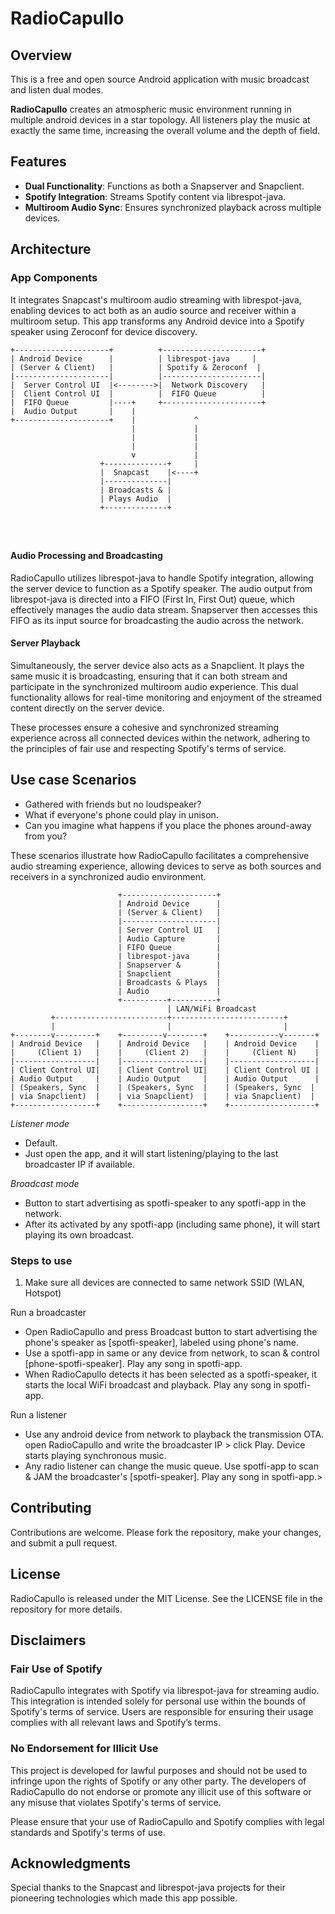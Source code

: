 # RadioCapullo

## Overview
This is a free and open source Android application with music broadcast and listen dual modes.

**RadioCapullo** creates an atmospheric music environment running in multiple android devices in a star topology. 
All listeners play the music at exactly the same time, increasing the overall volume and the depth of field.


## Features
- **Dual Functionality**: Functions as both a Snapserver and Snapclient.
- **Spotify Integration**: Streams Spotify content via librespot-java.
- **Multiroom Audio Sync**: Ensures synchronized playback across multiple devices.

## Architecture
### App Components
It integrates Snapcast's multiroom audio streaming with librespot-java, enabling devices to act both as an audio source and receiver within a multiroom setup. This app transforms any Android device into a Spotify speaker using Zeroconf for device discovery.

```
+---------------------+          +----------------------+
| Android Device      |          | librespot-java     |
| (Server & Client)   |          | Spotify & Zeroconf  |
|---------------------|          |----------------------|
|  Server Control UI  |<-------->|  Network Discovery   |
|  Client Control UI  |          |  FIFO Queue          |
|  FIFO Queue         |----+     +----------------------+
|  Audio Output       |    |
+---------------------+    |             ^
                           |             |
                           |             |
                           |             |
                           v             |
                    +--------------+     |
                    |  Snapcast    |<----+
                    |--------------|
                    | Broadcasts & | 
                    | Plays Audio  |
                    +--------------+
       
       


```
#### Audio Processing and Broadcasting
RadioCapullo utilizes librespot-java to handle Spotify integration, allowing the server device to function as a Spotify speaker. The audio output from librespot-java is directed into a FIFO (First In, First Out) queue, which effectively manages the audio data stream. Snapserver then accesses this FIFO as its input source for broadcasting the audio across the network.

#### Server Playback
Simultaneously, the server device also acts as a Snapclient. It plays the same music it is broadcasting, ensuring that it can both stream and participate in the synchronized multiroom audio experience. This dual functionality allows for real-time monitoring and enjoyment of the streamed content directly on the server device.

These processes ensure a cohesive and synchronized streaming experience across all connected devices within the network, adhering to the principles of fair use and respecting Spotify's terms of service.

## Use case Scenarios

- Gathered with friends but no loudspeaker?
- What if everyone's phone could play in unison. 
- Can you imagine what happens if you place the phones around-away from you?

These scenarios illustrate how RadioCapullo facilitates a comprehensive audio streaming experience, allowing devices to serve as both sources and receivers in a synchronized audio environment.

```
                        +---------------------+
                        | Android Device      |
                        | (Server & Client)   |
                        |---------------------|
                        | Server Control UI   |
                        | Audio Capture       |
                        | FIFO Queue          |
                        | librespot-java      |
                        | Snapserver &        |
                        | Snapclient          |
                        | Broadcasts & Plays  |
                        | Audio               |
                        +----------+----------+
                                   | LAN/WiFi Broadcast
         +-------------------------+-------------------------+
         |                         |                         |
+--------v---------+    +---------v--------+    +-----------v-------+
| Android Device   |    | Android Device   |    | Android Device    |
|     (Client 1)   |    |     (Client 2)   |    |     (Client N)    |
|------------------|    |------------------|    |-------------------|
| Client Control UI|    | Client Control UI|    | Client Control UI |
| Audio Output     |    | Audio Output     |    | Audio Output      |
| (Speakers, Sync  |    | (Speakers, Sync  |    | (Speakers, Sync  |
| via Snapclient)  |    | via Snapclient)  |    | via Snapclient)  |
+------------------+    +------------------+    +-------------------+
```

*Listener mode*
 - Default.
 - Just open the app, and it will start listening/playing to the last broadcaster IP if available.

*Broadcast mode*
 - Button to start advertising as spotfi-speaker to any spotfi-app in the network.
 - After its activated by any spotfi-app (including same phone), it will start playing its own broadcast.


### Steps to use
 1. Make sure all devices are connected to same network SSID (WLAN, Hotspot) 

Run a broadcaster
 - Open RadioCapullo and press Broadcast button to start advertising the phone's speaker as [spotfi-speaker], labeled using phone's name.
 - Use a spotfi-app in same or any device from network, to scan & control [phone-spotfi-speaker]. Play any song in spotfi-app.
 - When RadioCapullo detects it has been selected as a spotfi-speaker, it starts the local WiFi broadcast and playback. Play any song in spotfi-app.

Run a listener
 - Use any android device from network to playback the transmission OTA. open RadioCapullo and write the broadcaster IP > click Play. Device starts playing synchronous music.
 - Any radio listener can change the music queue. Use spotfi-app to scan & JAM the broadcaster's [spotfi-speaker]. Play any song in spotfi-app.>

## Contributing
Contributions are welcome. Please fork the repository, make your changes, and submit a pull request.

## License
RadioCapullo is released under the MIT License. See the LICENSE file in the repository for more details.

## Disclaimers

### Fair Use of Spotify
RadioCapullo integrates with Spotify via librespot-java for streaming audio. This integration is intended solely for personal use within the bounds of Spotify's terms of service. Users are responsible for ensuring their usage complies with all relevant laws and Spotify’s terms.

### No Endorsement for Illicit Use
This project is developed for lawful purposes and should not be used to infringe upon the rights of Spotify or any other party. The developers of RadioCapullo do not endorse or promote any illicit use of this software or any misuse that violates Spotify's terms of service.

Please ensure that your use of RadioCapullo and Spotify complies with legal standards and Spotify's terms of use.

## Acknowledgments
Special thanks to the Snapcast and librespot-java projects for their pioneering technologies which made this app possible.